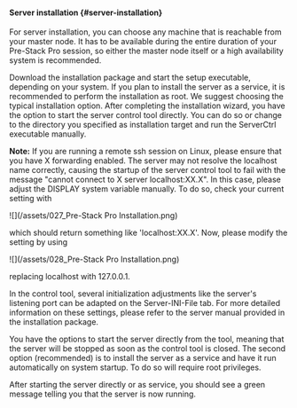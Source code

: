 #### Server installation {#server-installation}

For server installation, you can choose any machine that is reachable from your master node. It has to be available during the entire duration of your Pre-Stack Pro session, so either the master node itself or a high availability system is recommended.

Download the installation package and start the setup executable, depending on your system. If you plan to install the server as a service, it is recommended to perform the installation as root. We suggest choosing the typical installation option. After completing the installation wizard, you have the option to start the server control tool directly. You can do so or change to the directory you specified as installation target and run the ServerCtrl executable manually.

**Note:** If you are running a remote ssh session on Linux, please ensure that you have X forwarding enabled. The server may not resolve the localhost name correctly, causing the startup of the server control tool to fail with the message "cannot connect to X server localhost:XX.X". In this case, please adjust the DISPLAY system variable manually. To do so, check your current setting with

![](/assets/027_Pre-Stack Pro Installation.png)

which should return something like 'localhost:XX.X'. Now, please modify the setting by using

![](/assets/028_Pre-Stack Pro Installation.png)

replacing localhost with 127.0.0.1.

In the control tool, several initialization adjustments like the server's listening port can be adapted on the Server-INI-File tab. For more detailed information on these settings, please refer to the server manual provided in the installation package.

You have the options to start the server directly from the tool, meaning that the server will be stopped as soon as the control tool is closed. The second option (recommended) is to install the server as a service and have it run automatically on system startup. To do so will require root privileges.

After starting the server directly or as service, you should see a green message telling you that the server is now running.

